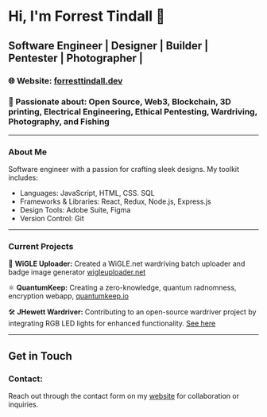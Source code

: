 
# Hi, I'm Forrest Tindall 👋

## Software Engineer | Designer | Builder | Pentester | Photographer |

### 🌐 Website: [forresttindall.dev](https://forresttindall.dev)  
### 🛜 Passionate about: Open Source, Web3, Blockchain, 3D printing, Electrical Engineering, Ethical Pentesting, Wardriving, Photography, and Fishing

---

### About Me

Software engineer with a passion for crafting sleek designs. My toolkit includes:
- Languages: JavaScript, HTML, CSS. SQL
- Frameworks & Libraries: React, Redux, Node.js, Express.js
- Design Tools: Adobe Suite, Figma
- Version Control: Git

---

### Current Projects

📡 **WiGLE Uploader:** Created a WiGLE.net wardriving batch uploader and badge image generator [wigleuploader.net](https://wigleuploader.net)

⚛️ **QuantumKeep:** Creating a zero-knowledge, quantum radnomness, encryption webapp, [quantumkeep.io](https://quantumkeep.io)

🛠 **JHewett Wardriver:** Contributing to an open-source wardriver project by integrating RGB LED lights for enhanced functionality. [See here](https://github.com/forresttindall/RGB-JHewitt-Wardriver)



---

## Get in Touch

### Contact: 

Reach out through the contact form on my [website](https://forresttindall.dev) for collaboration or inquiries.

